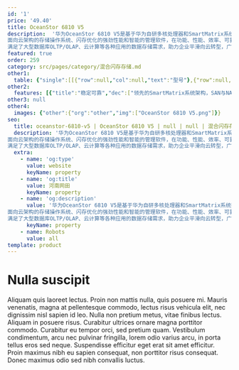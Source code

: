 ```yaml
---
id: '1'
price: '49.40'
title: OceanStor 6810 V5
description:  '华为OceanStor 6810 V5是基于华为自研多核处理器和SmartMatrix系统架构的高端智能混合闪存存储系统，为企业核心业务提供最高水平的数据服务。
面向云架构的存储操作系统、闪存优化的强劲性能和智能的管理软件，在功能、性能、效率、可靠性和易用性上都达到业界领先水平。同时提供高效、灵活、丰富的备份、容灾解决方案，有效保证用户业务连续性和数据安全。
满足了大型数据库OLTP/OLAP、云计算等各种应用的数据存储需求，助力企业平滑向云转型，广泛适用于政府、金融、运营商，制造等行业。'
featured: true
order: 259
category: src/pages/category/混合闪存存储.md
other1: 
  table: {"single":[[{"row":null,"col":null,"text":"型号"},{"row":null,"col":null,"text":"6810 V5"}],[{"row":null,"col":"2","text":"控制框特性"}],[{"row":null,"col":null,"text":"存储处理器"},{"row":null,"col":null,"text":"多核多处理器"}],[{"row":null,"col":null,"text":"系统缓存"},{"row":null,"col":null,"text":"512GB~16TB"}],[{"row":null,"col":null,"text":"最大控制器数"},{"row":null,"col":null,"text":"16"}],[{"row":null,"col":null,"text":"支持的存储协议"},{"row":null,"col":null,"text":"FC、iSCSI、NFS、CIFS、HTTP、FTP"}],[{"row":null,"col":null,"text":"前端通道端口类型"},{"row":null,"col":null,"text":"8/16/32Gbps FC、1/10/25/40/100Gbps Ethernet"}],[{"row":null,"col":null,"text":"后端通道端口类型"},{"row":null,"col":null,"text":"NVMe over Fabric/SAS 3.0"}],[{"row":null,"col":null,"text":"最大可热插拔I/O模块数（每控制器）"},{"row":null,"col":null,"text":"7"}],[{"row":null,"col":null,"text":"最大前端主机接口数（每控制器）"},{"row":null,"col":null,"text":"24"}],[{"row":null,"col":null,"text":"硬盘类型"},{"row":null,"col":null,"text":"NVMe SSD、SAS SSD、SAS、NL SAS"}],[{"row":null,"col":null,"text":"RAID 支持"},{"row":null,"col":null,"text":"0,1,5,6,10,50等"}]]}
other2:
  features: [{"title":"稳定可靠","dec":["领先的SmartMatrix系统架构，SAN与NAS一体化免网关一体化双活，实现99.9999%高可用，帮助用户实现业务永续。"]},{"title":"卓越性能","dec":["基于自研处理器的新一代硬件平台、深度闪存优化的系统设计，快速响应核心业务需求；极具灵活扩展，最大支持16控，16TB缓存，性能高达数百万IOPS。"]},{"title":"智能云化","dec":["eService实现存储云端7*24主动监控和远程维护，AI实现故障诊断、分析预测与业务评估，并通过混合云方案等助力企业云化转型。"]}]
other3: null
other4:
  images: {"other":{"org":"other","img":["OceanStor 6810 V5.png"]}}
seo:
  title: oceanstor-6810-v5 | OceanStor 6810 V5 | null | null | 混合闪存存储 | 数据存储
  description: '华为OceanStor 6810 V5是基于华为自研多核处理器和SmartMatrix系统架构的高端智能混合闪存存储系统，为企业核心业务提供最高水平的数据服务。
面向云架构的存储操作系统、闪存优化的强劲性能和智能的管理软件，在功能、性能、效率、可靠性和易用性上都达到业界领先水平。同时提供高效、灵活、丰富的备份、容灾解决方案，有效保证用户业务连续性和数据安全。
满足了大型数据库OLTP/OLAP、云计算等各种应用的数据存储需求，助力企业平滑向云转型，广泛适用于政府、金融、运营商，制造等行业。'
  extra:
    - name: 'og:type'
      value: website
      keyName: property
    - name: 'og:title'
      value: 河南网田
      keyName: property
    - name: 'og:description'
      value: '华为OceanStor 6810 V5是基于华为自研多核处理器和SmartMatrix系统架构的高端智能混合闪存存储系统，为企业核心业务提供最高水平的数据服务。
面向云架构的存储操作系统、闪存优化的强劲性能和智能的管理软件，在功能、性能、效率、可靠性和易用性上都达到业界领先水平。同时提供高效、灵活、丰富的备份、容灾解决方案，有效保证用户业务连续性和数据安全。
满足了大型数据库OLTP/OLAP、云计算等各种应用的数据存储需求，助力企业平滑向云转型，广泛适用于政府、金融、运营商，制造等行业。'
      keyName: property
    - name: Robots
      value: all
template: product
---
```


# Nulla suscipit

Aliquam quis laoreet lectus. Proin non mattis nulla, quis posuere mi. Mauris venenatis, magna at pellentesque commodo, lectus risus vehicula elit, nec dignissim nisl sapien id leo. Nulla non pretium metus, vitae finibus lectus. Aliquam in posuere risus. Curabitur ultrices ornare magna porttitor commodo. Curabitur eu tempor orci, sed pretium quam. Vestibulum condimentum, arcu nec pulvinar fringilla, lorem odio varius arcu, in porta tellus eros sed neque. Suspendisse efficitur eget erat sit amet efficitur. Proin maximus nibh eu sapien consequat, non porttitor risus consequat. Donec maximus odio sed nibh convallis luctus.